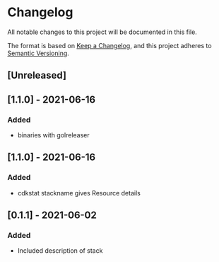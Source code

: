 # Changelog
All notable changes to this project will be documented in this file.

The format is based on [Keep a Changelog](https://keepachangelog.com/en/1.0.0/),
and this project adheres to [Semantic Versioning](https://semver.org/spec/v2.0.0.html).

## [Unreleased]

## [1.1.0] - 2021-06-16
### Added
- binaries with golreleaser

## [1.1.0] - 2021-06-16
### Added
- cdkstat stackname gives Resource details

## [0.1.1] - 2021-06-02
### Added
- Included description of stack
